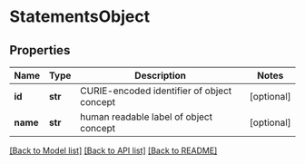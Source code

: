 # StatementsObject

## Properties
Name | Type | Description | Notes
------------ | ------------- | ------------- | -------------
**id** | **str** | CURIE-encoded identifier of object concept  | [optional] 
**name** | **str** | human readable label of object concept | [optional] 

[[Back to Model list]](../README.md#documentation-for-models) [[Back to API list]](../README.md#documentation-for-api-endpoints) [[Back to README]](../README.md)


